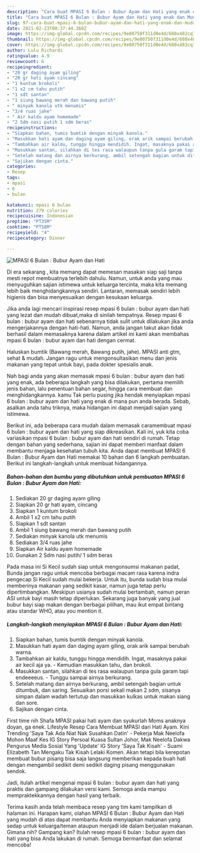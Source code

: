 ```yaml
---
description: "Cara buat MPASI 6 Bulan : Bubur Ayam dan Hati yang enak dan Mudah Dibuat"
title: "Cara buat MPASI 6 Bulan : Bubur Ayam dan Hati yang enak dan Mudah Dibuat"
slug: 97-cara-buat-mpasi-6-bulan-bubur-ayam-dan-hati-yang-enak-dan-mudah-dibuat
date: 2021-02-23T00:37:44.368Z
image: https://img-global.cpcdn.com/recipes/9e80750f311d0e4d/680x482cq70/mpasi-6-bulan-bubur-ayam-dan-hati-foto-resep-utama.jpg
thumbnail: https://img-global.cpcdn.com/recipes/9e80750f311d0e4d/680x482cq70/mpasi-6-bulan-bubur-ayam-dan-hati-foto-resep-utama.jpg
cover: https://img-global.cpcdn.com/recipes/9e80750f311d0e4d/680x482cq70/mpasi-6-bulan-bubur-ayam-dan-hati-foto-resep-utama.jpg
author: Lulu Richards
ratingvalue: 4.9
reviewcount: 6
recipeingredient:
- "20 gr daging ayam giling"
- "20 gr hati ayam cincang"
- "1 kuntum brokoli"
- "1 x2 cm tahu putih"
- "1 sdt santan"
- "1 siung bawang merah dan bawang putih"
- " minyak kanola utk menumis"
- "3/4 ruas jahe"
- " Air kaldu ayam homemade"
- "2 Sdm nasi putih 1 sdm beras"
recipeinstructions:
- "Siapkan bahan, tumis bumtik dengan minyak kanola."
- "Masukkan hati ayam dan daging ayam giling, orak arik sampai berubah warna."
- "Tambahkan air kaldu, tunggu hingga mendidih. Ingat, masaknya pakai air kecil aja ya. Kemudian masukkan tahu, dan brokoli."
- "Masukkan santan, silahkan di tes rasa walaupun tanpa gula garam tapi endeeeeus. Tunggu sampai airnya berkurang."
- "Setelah matang dan airnya berkurang, ambil setengah bagian untuk ditumbuk, dan saring. Sesuaikan porsi sekali makan 2 sdm, sisanya simpan dalam wadah tertutup dan masukkan kulkas untuk makan siang dan sore."
- "Sajikan dengan cinta."
categories:
- Resep
tags:
- mpasi
- 6
- bulan

katakunci: mpasi 6 bulan 
nutrition: 279 calories
recipecuisine: Indonesian
preptime: "PT35M"
cooktime: "PT58M"
recipeyield: "4"
recipecategory: Dinner

---
```



![MPASI 6 Bulan : Bubur Ayam dan Hati](https://img-global.cpcdn.com/recipes/9e80750f311d0e4d/680x482cq70/mpasi-6-bulan-bubur-ayam-dan-hati-foto-resep-utama.jpg)

Di era  sekarang , kita memang dapat memesan masakan siap saji tanpa mesti repot membuatnya terlebih dahulu. Namun, untuk anda yang mau menyuguhkan sajian istimewa untuk keluarga tercinta, maka kita memang lebih baik menghidangkannya sendiri. Lantaran, memasak sendiri lebih higienis dan bisa menyesuaikan dengan kesukaan keluarga.

Jika anda lagi mencari inspirasi resep mpasi 6 bulan : bubur ayam dan hati yang lezat dan mudah dibuat,maka di sinilah tempatnya. Resep mpasi 6 bulan : bubur ayam dan hati  sebenarnya tidak sulit untuk dilakukan jika anda mengerjakannya dengan hati-hati. Namun, anda jangan takut akan tidak berhasil dalam memasaknya 
karena dalam artikel ini kami akan membahas mpasi 6 bulan : bubur ayam dan hati dengan cermat.  

Haluskan bumtik (Bawang merah, Bawang putih, jahe). MPASI anti gtm, sehat &amp; mudah. Jangan ragu untuk mengonsultasikan menu dan jenis makanan yang tepat untuk bayi, pada dokter spesialis anak.

Nah bagi anda yang akan memasak mpasi 6 bulan : bubur ayam dan hati yang enak, ada beberapa langkah yang bisa dilakukan, pertama memilih jenis bahan, lalu penentuan bahan segar, hingga cara membuat dan menghidangkannya. kamu Tak perlu pusing jika hendak menyiapkan mpasi 6 bulan : bubur ayam dan hati yang enak di mana pun anda berada. Sebab, asalkan anda  tahu triknya, maka hidangan ini dapat menjadi sajian yang istimewa.

Berikut ini, ada beberapa cara mudah dalam memasak caramembuat mpasi 6 bulan : bubur ayam dan hati yang siap dikreasikan. Kali ini, yuk kita coba variasikan mpasi 6 bulan : bubur ayam dan hati sendiri di rumah. Tetap dengan bahan yang sederhana, sajian ini dapat memberi manfaat dalam membantu menjaga kesehatan tubuh kita. Anda dapat membuat MPASI 6 Bulan : Bubur Ayam dan Hati memakai 10 bahan dan 6 langkah pembuatan. Berikut ini langkah-langkah untuk membuat hidangannya.

<!--inarticleads1-->

##### Bahan-bahan dan bumbu yang dibutuhkan untuk pembuatan MPASI 6 Bulan : Bubur Ayam dan Hati:

1. Sediakan 20 gr daging ayam giling
1. Siapkan 20 gr hati ayam, cincang
1. Siapkan 1 kuntum brokoli
1. Ambil 1 x2 cm tahu putih
1. Siapkan 1 sdt santan
1. Ambil 1 siung bawang merah dan bawang putih
1. Sediakan  minyak kanola utk menumis
1. Sediakan 3/4 ruas jahe
1. Siapkan  Air kaldu ayam homemade
1. Gunakan 2 Sdm nasi putih/ 1 sdm beras


Pada masa ini Si Kecil sudah siap untuk mengonsumsi makanan padat, Bunda jangan ragu untuk mencoba berbagai macam rasa karena indra pengecap Si Kecil sudah mulai bekerja. Untuk itu, bunda sudah bisa mulai memberinya makanan yang sedikit kasar, namun juga tetap perlu dipertimbangkan. Meskipun usianya sudah mulai bertambah, namun peran ASI untuk bayi masih tetap diperlukan. Sekarang juga banyak yang jual bubur bayi siap makan dengan berbagai pilihan, mau ikut empat bintang atau standar WHO, atau you mention it. 

<!--inarticleads2-->

##### Langkah-langkah menyiapkan MPASI 6 Bulan : Bubur Ayam dan Hati:

1. Siapkan bahan, tumis bumtik dengan minyak kanola.
1. Masukkan hati ayam dan daging ayam giling, orak arik sampai berubah warna.
1. Tambahkan air kaldu, tunggu hingga mendidih. Ingat, masaknya pakai air kecil aja ya. - Kemudian masukkan tahu, dan brokoli.
1. Masukkan santan, silahkan di tes rasa walaupun tanpa gula garam tapi endeeeeus. - Tunggu sampai airnya berkurang.
1. Setelah matang dan airnya berkurang, ambil setengah bagian untuk ditumbuk, dan saring. Sesuaikan porsi sekali makan 2 sdm, sisanya simpan dalam wadah tertutup dan masukkan kulkas untuk makan siang dan sore.
1. Sajikan dengan cinta.


First time nih Shafa MPASI pakai hati ayam dan syukurlah Moms anaknya doyan, ga enek. Lifestyle Resep Cara Membuat MPASI dari Hati Ayam. Kini Trending &#39;Saya Tak Ada Niat Nak Susahkan Datin&#39; - Pekerja Mak Neelofa Mohon Maaf Kes IG Story Persoal Kuasa Sultan Johor, Mak Neelofa Dakwa Pengurus Media Sosial Yang &#39;Update&#39; IG Story &#39;Saya Tak Kisah&#39; - Suami Elizabeth Tan Mengaku Tak Kisah Lelaki Komen. Akan tetapi bila kerepotan membuat bubur pisang bisa saja langsung memberikan kepada buah hati dengan mengambil sedikit demi sedikit daging pisang menggunakan sendok. 

Jadi, itulah artikel mengenai  mpasi 6 bulan : bubur ayam dan hati  yang praktis dan gampang dilakukan versi kami. Semoga anda mampu mempraktekkannya dengan hasil yang terbaik. 

Terima kasih anda telah membaca resep yang tim kami tampilkan di halaman ini. Harapan kami, olahan  MPASI 6 Bulan : Bubur Ayam dan Hati yang mudah di atas dapat membantu Anda menyiapkan makanan yang sedap untuk keluarga/teman ataupun menjadi ide dalam berjualan makanan. Gimana nih? Gampang kan? Itulah resep mpasi 6 bulan : bubur ayam dan hati yang bisa Anda lakukan di rumah. Semoga bermanfaat dan selamat mencoba!

